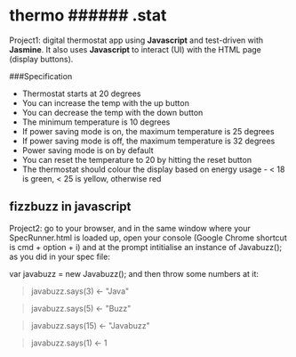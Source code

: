 # thermo ###### .stat ######

Project1: digital thermostat app using **Javascript** and test-driven with  **Jasmine**. It also uses **Javascript** to interact (UI) with the HTML page (display buttons).

###Specification

* Thermostat starts at 20 degrees
* You can increase the temp with the up button
* You can decrease the temp with the down button
* The minimum temperature is 10 degrees
* If power saving mode is on, the maximum temperature is 25 degrees
* If power saving mode is off, the maximum temperature is 32 degrees
* Power saving mode is on by default
* You can reset the temperature to 20 by hitting the reset button
* The thermostat should colour the display based on energy usage - < 18 is green, < 25 is yellow, otherwise red

## fizzbuzz in javascript 

 Project2: go to your browser, and in the same window where your SpecRunner.html is loaded up, open your console (Google Chrome shortcut is cmd + option + i) and at the prompt intitialise an instance of Javabuzz(); as you did in your spec file:

var javabuzz = new Javabuzz();
and then throw some numbers at it:

>  javabuzz.says(3)
<- "Java"

>  javabuzz.says(5)
<- "Buzz"

>  javabuzz.says(15)
<- "Javabuzz"

>  javabuzz.says(1)
<- 1

 

 









